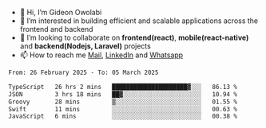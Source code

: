- 👋 Hi, I’m Gideon Owolabi
- 👀 I’m interested in building efficient and scalable applications across the frontend and backend
- 💞️ I’m looking to collaborate on <b>frontend(react)</b>, <b>mobile(react-native)</b> and <b>backend(Nodejs, Laravel)</b> projects
- 📫 How to reach me <a href="mailto:gideoniyin2021@gmail.com">Mail</a>, <a href="https://www.linkedin.com/in/gideon-owolabi-9b667a232/">LinkedIn</a> and <a href="https://wa.me/2348055377085">Whatsapp</a>

<!---
gude1/gude1 is a ✨ special ✨ repository because its `README.md` (this file) appears on your GitHub profile.
You can click the Preview link to take a look at your changes.
--->

<!--START_SECTION:waka-->

```txt
From: 26 February 2025 - To: 05 March 2025

TypeScript   26 hrs 2 mins   █████████████████████▓░░░   86.13 %
JSON         3 hrs 18 mins   ██▓░░░░░░░░░░░░░░░░░░░░░░   10.94 %
Groovy       28 mins         ▒░░░░░░░░░░░░░░░░░░░░░░░░   01.55 %
Swift        11 mins         ░░░░░░░░░░░░░░░░░░░░░░░░░   00.63 %
JavaScript   6 mins          ░░░░░░░░░░░░░░░░░░░░░░░░░   00.38 %
```

<!--END_SECTION:waka-->
